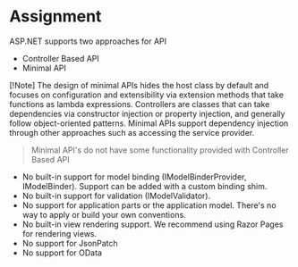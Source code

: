 # Assignment

ASP.NET supports two approaches for API
- Controller Based API
- Minimal API

[!Note]
The design of minimal APIs hides the host class by default and focuses on configuration and extensibility via extension methods that take functions as lambda expressions. Controllers are classes that can take dependencies via constructor injection or property injection, and generally follow object-oriented patterns. Minimal APIs support dependency injection through other approaches such as accessing the service provider.

> Minimal API's do not have some functionality provided with Controller Based API

- No built-in support for model binding (IModelBinderProvider, IModelBinder). Support can be added with a custom binding shim.
- No built-in support for validation (IModelValidator).
- No support for application parts or the application model. There's no way to apply or build your own conventions.
- No built-in view rendering support. We recommend using Razor Pages for rendering views.
- No support for JsonPatch
- No support for OData